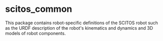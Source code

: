 scitos_common
=============

This package contains robot-specific definitions of the SCITOS robot such as the URDF description of the robot's kinematics and dynamics and 3D models of robot components.


